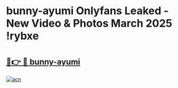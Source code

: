 # bunny-ayumi Onlyfans Leaked - New Video & Photos March 2025 !rybxe

# <h2><a href="https://1sa95a.iuczelnia.edu.pl?title=bunny-ayumi&ref=rybxe">🔗👉 🔴 bunny-ayumi</a></h2>

[![acn](https://github.com/user-attachments/assets/0f9c940e-d8b0-45ae-aac7-cd30a18b3e1c)](https://1sa95a.iuczelnia.edu.pl?title=bunny-ayumi&ref=rybxe)

